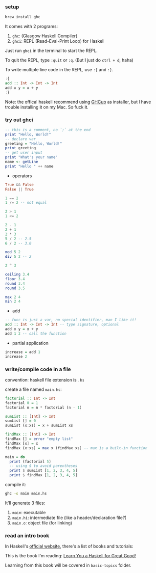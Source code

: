 ### setup

```bash
brew install ghc
```

It comes with 2 programs:

1. `ghc`: (Glasgow Haskell Compiler)
2. `ghci`: REPL (Read-Eval-Print Loop) for Haskell

Just run `ghci` in the terminal to start the REPL.

To quit the REPL, type `:quit` or `:q`. (But I just do `ctrl + d`, haha)

To write multiple line code in the REPL, use `:{` and `:}`.

```haskell
:{
add :: Int -> Int -> Int
add x y = x + y
:}
```

Note: the offical haskell recommend using [GHCup](https://www.haskell.org/ghcup/) as installer, but I have trouble installing it on my Mac. So fuck it.

### try out ghci

```haskell
-- this is a comment, no `;` at the end
print "Hello, World!"
-- declare var
greeting = "Hello, World!"
print greeting
-- get user input
print "What's your name"
name <- getLine
print "Hello " ++ name
```

- operators

```haskell
True && False
False || True

1 == 2
1 /= 2 -- not equal

2 > 1
1 <= 2

2 - 1
2 + 1
2 * 3
5 / 2 -- 2.5
6 / 2 -- 3.0

mod 5 2
div 5 2 -- 2

2 ^ 3

ceiling 3.4
floor 3.4
round 3.4
round 3.5

max 2 4
min 2 4
```

- add

```haskell
-- func is just a var, no special identifier, man I like it!
add :: Int -> Int -> Int -- type signature, optional
add x y = x + y
add 1 2 -- call the function
```

- partial application

```haskell
increase = add 1
increase 2
```

### write/compile code in a file

convention: haskell file extension is `.hs`

create a file named `main.hs`:

```haskell
factorial :: Int -> Int
factorial 0 = 1
factorial n = n * factorial (n - 1)

sumList :: [Int] -> Int
sumList [] = 0
sumList (x:xs) = x + sumList xs

findMax :: [Int] -> Int
findMax [] = error "empty list"
findMax [x] = x
findMax (x:xs) = max x (findMax xs) -- max is a built-in function

main = do
  print (factorial 5)
  -- using $ to avoid parentheses
  print $ sumList [1, 2, 3, 4, 5]
  print $ findMax [1, 2, 3, 4, 5]

```

compile it:

```bash
ghc -o main main.hs
```

It'll generate 3 files:

1. `main`: executable
2. `main.hi`: intermediate file (like a header/declaration file?)
3. `main.o`: object file (for linking)

### read an intro book

In Haskell's [official website](https://www.haskell.org/documentation/), there's a list of books and tutorials:

This is the book I'm reading: [Learn You a Haskell for Great Good!](http://learnyouahaskell.com/)

Learning from this book will be covered in `basic-topics` folder.
